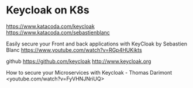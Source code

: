 # Keycloak on K8s

<https://www.katacoda.com/keycloak>
<https://www.katacoda.com/sebastienblanc>

Easily secure your Front and back applications with KeyCloak by Sebastien Blanc <https://www.youtube.com/watch?v=RGp4HUKikts>

github <https://github.com/keycloak>
<http://www.keycloak.org>

How to secure your Microservices with Keycloak - Thomas Darimont <youtube.com/watch?v=FyVHNJNriUQ>


